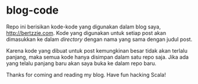 blog-code
=========

Repo ini berisikan kode-kode yang digunakan dalam blog saya, http://bertzzie.com. Kode yang digunakan untuk setiap post akan dimasukkan ke dalam *directory* dengan nama yang sama dengan judul post.

Karena kode yang dibuat untuk post kemungkinan besar tidak akan terlalu panjang, maka semua kode hanya disimpan dalam satu repo saja. Jika ada yang telalu panjang baru akan saya buka ke dalam repo baru.

Thanks for coming and reading my blog. Have fun hacking Scala!
